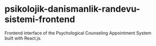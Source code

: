 # psikolojik-danismanlik-randevu-sistemi-frontend
Frontend interface of the Psychological Counseling Appointment System built with React.js.
